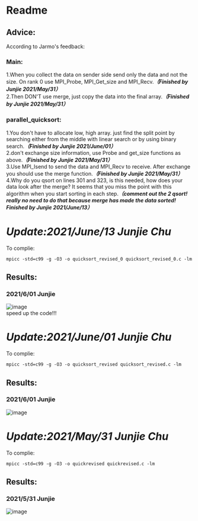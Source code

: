 # Readme
## Advice:
According to Jarmo's feedback:  
### Main: 
1.When you collect the data on sender side send only the data and not the size. On rank 0 use MPI_Probe, MPI_Get_size and MPI_Recv.***（Finished by Junjie 2021/May/31）***     
2.Then DON'T use merge, just copy the data into the final array.***（Finished by Junjie 2021/May/31）***   
### parallel_quicksort: 
1.You don't have to allocate low, high array. just find the split point by searching either from the middle with linear search or by using binary search.***（Finished by Junjie 2021/June/01）***     
2.don't exchange size information, use Probe and get_size functions as above.***（Finished by Junjie 2021/May/31）***   
3.Use MPI_Isend to send the data and MPI_Recv to receive. After exchange you should use the merge function.***（Finished by Junjie 2021/May/31）***   
4.Why do you qsort on lines 301 and 323, is this needed, how does your data look after the merge? It seems that you miss the point with this algorithm when you start sorting in each step.***（comment out the 2 qsort! really no need to do that because merge has made the data sorted! Finished by Junjie 2021/June/13）***    

# *Update:2021/June/13 Junjie Chu*  
To complie:  
```
mpicc -std=c99 -g -O3 -o quicksort_revised_0 quicksort_revised_0.c -lm
```
## Results:
### 2021/6/01 Junjie
![image](https://user-images.githubusercontent.com/65893273/121814468-d928d700-cca3-11eb-981e-068a1b59027a.png)    
speed up the code!!!  



# *Update:2021/June/01 Junjie Chu*  
To complie:  
```
mpicc -std=c99 -g -O3 -o quicksort_revised quicksort_revised.c -lm
```
## Results:
### 2021/6/01 Junjie
![image](https://user-images.githubusercontent.com/65893273/120345782-5e6bcd80-c32d-11eb-8d60-455427a874e1.png)  

# *Update:2021/May/31 Junjie Chu*  
To complie:  
```
mpicc -std=c99 -g -O3 -o quickrevised quickrevised.c -lm
```

## Results:
### 2021/5/31 Junjie
![image](https://user-images.githubusercontent.com/65893273/120116501-0e6cf980-c1bb-11eb-9a48-b47b10d7f0bb.png)  
